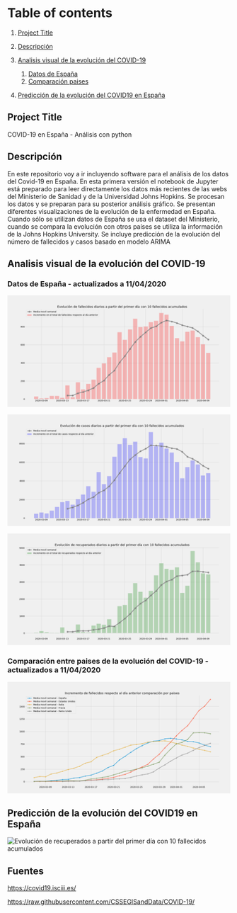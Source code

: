 

 
# Table of contents
1. [Project Title](#Project_Title)
2. [Descripción](#Descripción)
3. [Analisis visual de la evolución del COVID-19](#Analisis_visual)
    1. [Datos de España](#Dato_España)
	2. [Comparación paises](#paises)

4. [Predicción de la evolución del COVID19 en España](#Predicción)

## Project Title <a name="Project_Title"></a>
COVID-19 en España - Análisis con python

## Descripción <a name="Descripción"></a>
En este repositorio voy a ir incluyendo software para el análisis de los datos del Covid-19 en España. En esta primera versión el notebook de Jupyter está preparado para leer directamente los datos más recientes de las webs del Ministerio de Sanidad y de la Universidad Johns Hopkins. Se procesan los datos y se preparan para su posterior análisis gráfico. Se presentan diferentes visualizaciones de la evolución de la enfermedad en España. Cuando sólo se utilizan datos de España se usa el dataset del Ministerio, cuando se compara la evolución con otros países se utiliza la información de la Johns Hopkins University. Se incluye predicción de la evolución del número de fallecidos y casos basado en modelo ARIMA


## Analisis visual de la evolución del COVID-19 <a name="Analisis_visual"></a>

### Datos de España - **actualizados a 11/04/2020** <a name="Dato_España"></a>

![Evolución de fallecidos a partir del primer día con 10 fallecidos acumulados](https://github.com/guille-arguello/covid19_spain/blob/master/resources/imagenes/fallecidos.png)

![Evolución de casos a partir del primer día con 10 fallecidos acumulados](https://github.com/guille-arguello/covid19_spain/blob/master/resources/imagenes/casos.png)

![Evolución de recuperados a partir del primer día con 10 fallecidos acumulados](https://github.com/guille-arguello/covid19_spain/blob/master/resources/imagenes/recuperados.png)


### Comparación entre paises de la evolución del COVID-19 - **actualizados a 11/04/2020** <a name="paises"></a>

![Evolución de recuperados a partir del primer día con 10 fallecidos acumulados](https://github.com/guille-arguello/covid19_spain/blob/master/resources/imagenes/paises.png)


## Predicción de la evolución del COVID19 en España <a name="Predicción"></a>

![Evolución de recuperados a partir del primer día con 10 fallecidos acumulados](https://github.com/guille-arguello/covid19_spain/blob/master/resources/imagenes/predicción.png)


## Fuentes

https://covid19.isciii.es/

https://raw.githubusercontent.com/CSSEGISandData/COVID-19/
